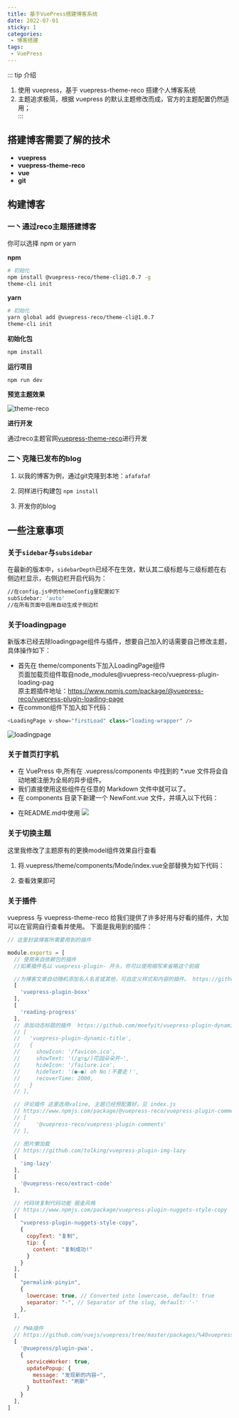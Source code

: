 ```yaml
---
title: 基于VuePress搭建博客系统
date: 2022-07-01
sticky: 1
categories:
 - 博客搭建
tags:
 - VuePress
---
```


::: tip 介绍
1. 使用 vuepress，基于 vuepress-theme-reco 搭建个人博客系统<br>
2. 主题追求极简，根据 vuepress 的默认主题修改而成，官方的主题配置仍然适用；<br>
:::

## 搭建博客需要了解的技术
- **vuepress**
- **vuepress-theme-reco**
- **vue**
- **git**

## 构建博客

### 一丶通过reco主题搭建博客

你可以选择 npm or yarn

**npm**

```bash
# 初始化
npm install @vuepress-reco/theme-cli@1.0.7 -g
theme-cli init
```

**yarn**

```bash
# 初始化
yarn global add @vuepress-reco/theme-cli@1.0.7
theme-cli init
```

**初始化包**

```bash
npm install
```

**运行项目**

```bash
npm run dev
```

**预览主题效果**

![theme-reco](./theme-reco.png)

**进行开发**

通过reco主题官网[vuepress-theme-reco](https://vuepress-theme-reco.recoluan.com/views/1.x/)进行开发

### 二丶克隆已发布的blog

1. 以我的博客为例，通过git克隆到本地：`afafafaf`

2. 同样进行构建包 `npm install`

3. 开发你的blog

## 一些注意事项

### 关于`sidebar`与`subsidebar`

在最新的版本中，`sidebarDepth`已经不在生效，默认其二级标题与三级标题在右侧边栏显示，右侧边栏开启代码为：
```bash
//在config.js中的themeConfig里配置如下
subSidebar: 'auto'
//在所有页面中启用自动生成子侧边栏
```

### 关于loadingpage

新版本已经去除loadingpage组件与插件，想要自己加入的话需要自己修改主题，具体操作如下：
- 首先在 theme/components下加入LoadingPage组件<br>
页面加载页组件取自node_modules@vuepress-reco/vuepress-plugin-loading-pag<br>
原主题插件地址：https://www.npmjs.com/package/@vuepress-reco/vuepress-plugin-loading-page <br>
- 在common组件下加入如下代码：
```js
<LoadingPage v-show="firstLoad" class="loading-wrapper" />
```
![loadingpage](./2022-07-18-16-12-51.png)

### 关于首页打字机

- 在 VuePress 中,所有在 .vuepress/components 中找到的 *.vue 文件将会自动地被注册为全局的异步组件。
- 我们直接使用这些组件在任意的 Markdown 文件中就可以了。
- 在 components 目录下新建一个 NewFont.vue 文件，并填入以下代码：

<RecoDemo :collapse="true">
  <template slot="code-template">
    <<< MyBlog/.vuepress/components/NewFont.vue?template
  </template>
  <template slot="code-script">
    <<< MyBlog/.vuepress/components/NewFont.vue?script
  </template>
  <template slot="code-style">
    <<< MyBlog/.vuepress/components/NewFont.vue?style
  </template>
</RecoDemo>

- 在README.md中使用
![](./2022-07-18-17-13-37.png)

### 关于切换主题
这里我修改了主题原有的更换model组件效果自行查看
1. 将.vuepress/theme/components/Mode/index.vue全部替换为如下代码：

<RecoDemo :collapse="true">
  <template slot="code-template">
    <<< MyBlog/.vuepress/theme/components/Mode/index.vue?template
  </template>
  <template slot="code-script">
    <<< MyBlog/.vuepress/theme/components/Mode/index.vue?script
  </template>
  <template slot="code-style">
    <<< MyBlog/.vuepress/theme/components/Mode/index.vue?style
  </template>
</RecoDemo>

2. 查看效果即可

### 关于插件
vuepress 与 vuepress-theme-reco 给我们提供了许多好用与好看的插件，大加可以在官网自行查看并使用。
下面是我用到的插件：
```js
// 这里封装博客所需要用到的插件

module.exports = [
  // 使用来自依赖包的插件
  //如果插件名以 vuepress-plugin- 开头，你可以使用缩写来省略这个前缀

  //为博客文章自动随机添加名人名言或其他，可自定义样式和内容的插件。 https://github.com/zpj80231/vuepress-plugin-boxx
  [
    'vuepress-plugin-boxx'
  ],
  [
    'reading-progress'
  ],
  // 添加动态标题的插件  https://github.com/moefyit/vuepress-plugin-dynamic-title
  // [
  //   'vuepress-plugin-dynamic-title',
  //   {
  //     showIcon: '/favicon.ico',
  //     showText: '(/≧▽≦/)花园朵朵开~',
  //     hideIcon: '/failure.ico',
  //     hideText: '(●—●) oh No！不要走！',
  //     recoverTime: 2000,
  //   }
  // ],

  // 评论插件 这里选用valine, 主题已经预配置好，见 index.js
  // https://www.npmjs.com/package/@vuepress-reco/vuepress-plugin-comments
  // [
  //     '@vuepress-reco/vuepress-plugin-comments'
  // ],

  // 图片懒加载
  // https://github.com/tolking/vuepress-plugin-img-lazy
  [
    'img-lazy'
  ],
  [
    '@vuepress-reco/extract-code'
  ],

  // 代码块复制代码功能 掘金风格
  // https://www.npmjs.com/package/vuepress-plugin-nuggets-style-copy
  [
    "vuepress-plugin-nuggets-style-copy",
    {
      copyText: "复制",
      tip: {
        content: "复制成功!"
      }
    }
  ],
  [
    "permalink-pinyin",
    {
      lowercase: true, // Converted into lowercase, default: true
      separator: "-", // Separator of the slug, default: '-'
    },
  ],

  // PWA插件
  // https://github.com/vuejs/vuepress/tree/master/packages/%40vuepress/plugin-pwa
  [
    '@vuepress/plugin-pwa',
    {
      serviceWorker: true,
      updatePopup: {
        message: "发现新的内容~",
        buttonText: "刷新"
      }
    }
  ],
]
```
